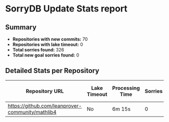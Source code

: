 # SorryDB Update Stats report

## Summary

- **Repositories with new commits:** 70
- **Repositories with lake timeout:** 0
- **Total sorries found:** 326
- **Total new goal sorries found:** 0

## Detailed Stats per Repository

| Repository URL | Lake Timeout | Processing Time | Sorries | New Goal Sorries |
|----------------|--------------|-----------------|---------|------------------|
| https://github.com/leanprover-community/mathlib4 | No | 6m 15s | 0 | 0 |
